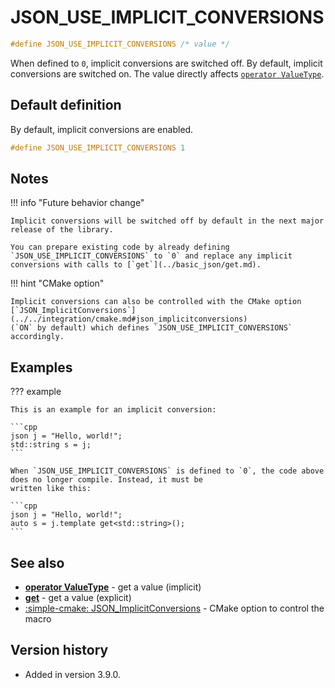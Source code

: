 # JSON_USE_IMPLICIT_CONVERSIONS

```cpp
#define JSON_USE_IMPLICIT_CONVERSIONS /* value */
```

When defined to `0`, implicit conversions are switched off. By default, implicit conversions are switched on. The
value directly affects [`operator ValueType`](../basic_json/operator_ValueType.md).

## Default definition

By default, implicit conversions are enabled.

```cpp
#define JSON_USE_IMPLICIT_CONVERSIONS 1
```

## Notes

!!! info "Future behavior change"

    Implicit conversions will be switched off by default in the next major release of the library.

    You can prepare existing code by already defining `JSON_USE_IMPLICIT_CONVERSIONS` to `0` and replace any implicit
    conversions with calls to [`get`](../basic_json/get.md).

!!! hint "CMake option"

    Implicit conversions can also be controlled with the CMake option
    [`JSON_ImplicitConversions`](../../integration/cmake.md#json_implicitconversions)
    (`ON` by default) which defines `JSON_USE_IMPLICIT_CONVERSIONS` accordingly.

## Examples

??? example

    This is an example for an implicit conversion:

    ```cpp
    json j = "Hello, world!";
    std::string s = j;
    ```

    When `JSON_USE_IMPLICIT_CONVERSIONS` is defined to `0`, the code above does no longer compile. Instead, it must be
    written like this:

    ```cpp
    json j = "Hello, world!";
    auto s = j.template get<std::string>();
    ```

## See also

- [**operator ValueType**](../basic_json/operator_ValueType.md) - get a value (implicit)
- [**get**](../basic_json/get.md) - get a value (explicit)
- [:simple-cmake: JSON_ImplicitConversions](../../integration/cmake.md#json_implicitconversions) - CMake option to control the macro

## Version history

- Added in version 3.9.0.
